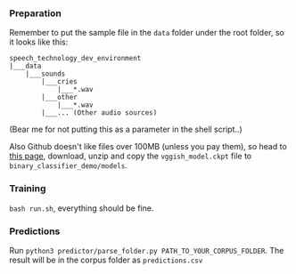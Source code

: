 ### Preparation

Remember to put the sample file in the `data` folder under the root folder, so it looks like this:

    speech_technology_dev_environment
    |___data
        |___sounds
            |___cries
                |___*.wav
            |___other
                |___*.wav
            |___... (Other audio sources)

(Bear me for not putting this as a parameter in the shell script..)

Also Github doesn't like files over 100MB (unless you pay them), so head to [this page](http://s3.amazonaws.com/audioanalysis/models.tar.gz), download, unzip and copy the `vggish_model.ckpt` file to `binary_classifier_demo/models`.

### Training

`bash run.sh`, everything should be fine.

### Predictions

Run `python3 predictor/parse_folder.py PATH_TO_YOUR_CORPUS_FOLDER`. The result will be in the corpus folder as `predictions.csv`
